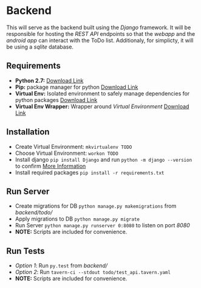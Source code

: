 # Backend
This will serve as the backend built using the *Django* framework. It will be responsible for hosting the *REST API* endpoints so that the *webapp* and the *android app* can interact with the ToDo list. Additionaly, for simplicty, it will be using a *sqlite* database.

## Requirements
* **Python 2.7:** [Download Link](https://www.python.org/downloads/)
* **Pip:** package manager for python [Download Link](https://pip.pypa.io/en/stable/installing/)
* **Virtual Env:** Isolated environment to safely manage dependencies for python packages [Download Link](https://virtualenv.pypa.io/en/stable/installation/)
* **Virtual Env Wrapper:** Wrapper around *Virtual Environment* [Download Link](https://virtualenvwrapper.readthedocs.io/en/latest/install.html)

## Installation
* Create Virtual Environment: `mkvirtualenv TODO`
* Choose Virtual Environment: `workon TODO`
* Install django `pip install Django` and run `python -m django --version` to confirm [More Information](https://www.djangoproject.com/)
* Install required packages `pip install -r requirements.txt`

## Run Server
* Create migrations for DB `python manage.py makemigrations` from *backend/todo/*
* Apply migrations to DB `python manage.py migrate`
* Run Server `python manage.py runserver 0:8080` to listen on port *8080*
* **NOTE:** Scripts are included for convenience.

## Run Tests
* *Option 1*: Run `py.test` from *backend/*
* *Option 2*: Run `tavern-ci --stdout todo/test_api.tavern.yaml`
* **NOTE:** Scripts are included for convenience.